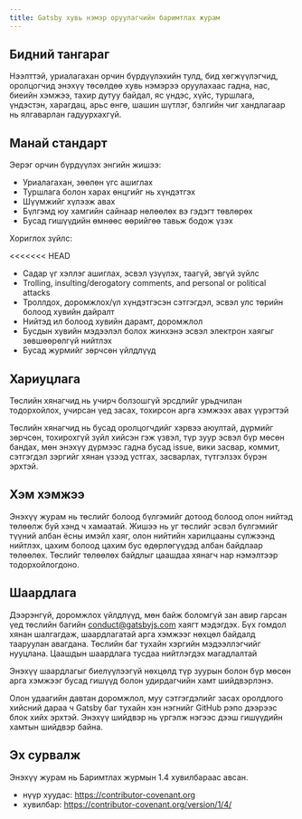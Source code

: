 ```yaml
---
title: Gatsby хувь нэмэр оруулагчийн баримтлах журам
---
```


## Бидний тангараг

Нээлттэй, уриалагахан орчин бүрдүүлэхийн тулд, бид хөгжүүлэгчид, оролцогчид энэхүү төсөлдөө хувь нэмэрээ оруулахаас гадна, нас, биеийн хэмжээ, тахир дутуу байдал, яс үндэс, хүйс, туршлага, үндэстэн, харагдац, арьс өнгө, шашин шүтлэг, бэлгийн чиг хандлагаар нь ялгаварлан гадуурхахгүй.

## Манай стандарт

Эерэг орчин бүрдүүлэх энгийн жишээ:

- Уриалагахан, зөөлөн үгс ашиглах
- Туршлага болон харах өнцгийг нь хүндэтгэх
- Шүүмжийг хүлээж авах
- Бүлгэмд юу хамгийн сайнаар нөлөөлөх вэ гэдэгт төвлөрөх
- Бусад гишүүдийн өмнөөс өөрийгөө тавьж бодож үзэх

Хориглох зүйлс:

<<<<<<< HEAD
- Садар үг хэллэг ашиглах, эсвэл үзүүлэх, таагүй, эвгүй зүйлс
- Trolling, insulting/derogatory comments, and personal or political attacks
- Троллдох, доромжлох/үл хүндэтгэсэн сэтгэгдэл, эсвэл улс төрийн болоод хувийн дайралт
- Нийтэд ил болоод хувийн дарамт, доромжлол
- Бусдын хувийн мэдээлэл болох жинхэнэ эсвэл электрон хаягыг зөвшөөрөлгүй нийтлэх
- Бусад журмийг зөрчсөн үйлдлүүд

## Хариуцлага

Төслийн хянагчид нь учирч болзошгүй эрсдлийг урьдчилан тодорхойлох, учирсан үед засах, тохирсон арга хэмжээх авах үүрэгтэй

Төслийн хянагчид нь бусад оролцогчдийг хэрвээ аюултай, дүрмийг зөрчсөн, тохирохгүй зүйл хийсэн гэж үзвэл, түр зуур эсвэл бүр мөсөн бандах, мөн энэхүү дүрмээс гадна бусад issue, вики засвар, коммит, сэтгэгдэл зэргийг хянан үзээд устгах, засварлах, түтгэлзэх бүрэн эрхтэй.

## Хэм хэмжээ

Энэхүү журам нь төслийг болоод бүлгэмийг дотоод болоод олон нийтэд төлөөлж буй хэнд ч хамаатай. Жишээ нь уг төслийг эсвэл бүлгэмийг түүний албан ёсны имэйл хаяг, олон нийтийн харилцааны сүлжээнд нийтлэх, цахим болоод цахим бус өдөрлөгүүдэд албан байдлаар төлөөлөх. Төслийг төлөөлөх байдлыг цаашдаа хянагч нар нэмэлтээр тодорхойлогдоно.

## Шаардлага

Дээрэнгүй, доромжлох үйлдлүүд, мөн байж боломгүй зан авир гарсан үед төслийн багийн [conduct@gatsbyjs.com](mailto:conduct@gatsbyjs.com) хаягт мэдэгдэх. Бүх гомдол хянан шалгагдаж, шаардлагатай арга хэмжээг нөхцөл байдалд тааруулан авагдана. Төслийн баг тухайн хэргийн мэдээллэгчийг нууцлана. Цаашдын шаардлага тусдаа нийтлэгдэх магадлалтай

Энэхүү шаардлагыг биелүүлээгүй нөхцөлд түр зуурын болон бүр мөсөн арга хэмжээг бусад гишүүд болон удирдагчийн хамт шийдвэрлэнэ.

Олон удаагийн давтан доромжлол, муу сэтгэгдэлийг засах оролдлого хийсний дараа ч Gatsby баг тухайн хэн нэгнийг GitHub рэпо дээрээс блок хийх эрхтэй. Энэхүү шийдвэр нь үргэлж нэгээс дээш гишүүдийн хамтын шийдвэр байна.

## Эх сурвалж

Энэхүү журам нь Баримтлах журмын 1.4 хувилбараас авсан. 

- нүүр хуудас: https://contributor-covenant.org
- хувилбар: https://contributor-covenant.org/version/1/4/
